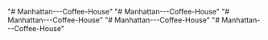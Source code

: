 "# Manhattan---Coffee-House" 
"# Manhattan---Coffee-House" 
"# Manhattan---Coffee-House" 
"# Manhattan---Coffee-House" 
"# Manhattan---Coffee-House" 
